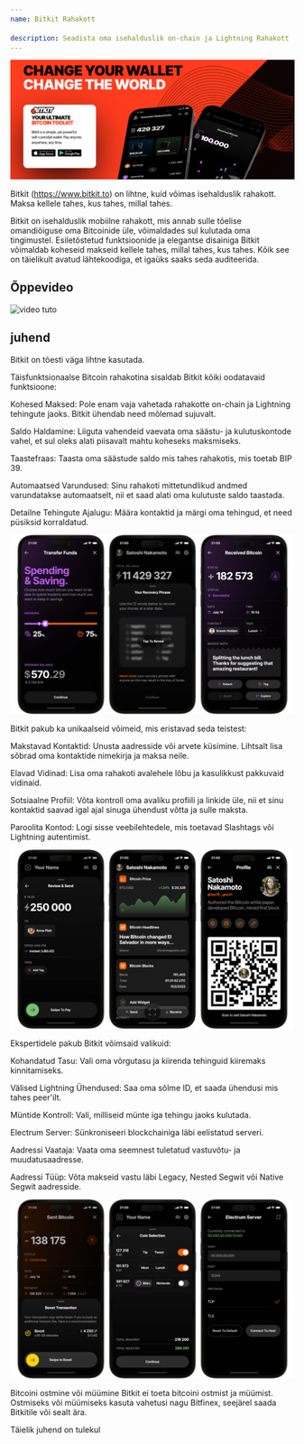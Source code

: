 ```yaml
---
name: Bitkit Rahakott

description: Seadista oma isehalduslik on-chain ja Lightning Rahakott
---
```


![kaas](assets/cover.webp)

Bitkit (https://www.bitkit.to) on lihtne, kuid võimas isehalduslik rahakott. Maksa kellele tahes, kus tahes, millal tahes.

Bitkit on isehalduslik mobiilne rahakott, mis annab sulle tõelise omandiõiguse oma Bitcoinide üle, võimaldades sul kulutada oma tingimustel. Esiletõstetud funktsioonide ja elegantse disainiga Bitkit võimaldab koheseid makseid kellele tahes, millal tahes, kus tahes. Kõik see on täielikult avatud lähtekoodiga, et igaüks saaks seda auditeerida.

## Õppevideo

![video tuto](https://www.youtube.com/watch?v=FJ3Mqqz4Dmw)

## juhend

Bitkit on tõesti väga lihtne kasutada.

Täisfunktsionaalse Bitcoin rahakotina sisaldab Bitkit kõiki oodatavaid funktsioone:

Kohesed Maksed: Pole enam vaja vahetada rahakotte on-chain ja Lightning tehingute jaoks. Bitkit ühendab need mõlemad sujuvalt.

Saldo Haldamine: Liiguta vahendeid vaevata oma säästu- ja kulutuskontode vahel, et sul oleks alati piisavalt mahtu koheseks maksmiseks.

Taastefraas: Taasta oma säästude saldo mis tahes rahakotis, mis toetab BIP 39.

Automaatsed Varundused: Sinu rahakoti mittetundlikud andmed varundatakse automaatselt, nii et saad alati oma kulutuste saldo taastada.

Detailne Tehingute Ajalugu: Määra kontaktid ja märgi oma tehingud, et need püsiksid korraldatud.

![kaas](assets/1.webp)

Bitkit pakub ka unikaalseid võimeid, mis eristavad seda teistest:

Makstavad Kontaktid: Unusta aadresside või arvete küsimine. Lihtsalt lisa sõbrad oma kontaktide nimekirja ja maksa neile.

Elavad Vidinad: Lisa oma rahakoti avalehele lõbu ja kasulikkust pakkuvaid vidinaid.

Sotsiaalne Profiil: Võta kontroll oma avaliku profiili ja linkide üle, nii et sinu kontaktid saavad igal ajal sinuga ühendust võtta ja sulle maksta.

Paroolita Kontod: Logi sisse veebilehtedele, mis toetavad Slashtags või Lightning autentimist.

![kaas](assets/2.webp)

Ekspertidele pakub Bitkit võimsaid valikuid:

Kohandatud Tasu: Vali oma võrgutasu ja kiirenda tehinguid kiiremaks kinnitamiseks.

Välised Lightning Ühendused: Saa oma sõlme ID, et saada ühendusi mis tahes peer'ilt.

Müntide Kontroll: Vali, milliseid münte iga tehingu jaoks kulutada.

Electrum Server: Sünkroniseeri blockchainiga läbi eelistatud serveri.

Aadressi Vaataja: Vaata oma seemnest tuletatud vastuvõtu- ja muudatusaadresse.

Aadressi Tüüp: Võta makseid vastu läbi Legacy, Nested Segwit või Native Segwit aadresside.

![kaas](assets/3.webp)

Bitcoini ostmine või müümine
Bitkit ei toeta bitcoini ostmist ja müümist. Ostmiseks või müümiseks kasuta vahetusi nagu Bitfinex, seejärel saada Bitkitile või sealt ära.

Täielik juhend on tulekul